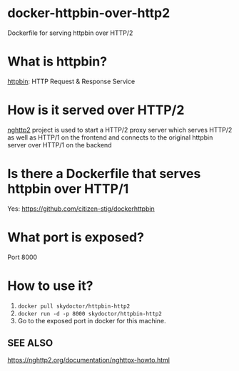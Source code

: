 docker-httpbin-over-http2
=============

Dockerfile for serving httpbin over HTTP/2

What is httpbin?
================

[httpbin](http://httpbin.org/): HTTP Request & Response Service


How is it served over HTTP/2
================

[nghttp2](https://github.com/nghttp2/nghttp2) project is used to start a HTTP/2 proxy server which serves HTTP/2 as well as HTTP/1 on the frontend and connects to the original httpbin server over HTTP/1 on the backend 

Is there a Dockerfile that serves httpbin over HTTP/1
================

Yes: https://github.com/citizen-stig/dockerhttpbin


What port is exposed?
================
Port 8000


How to use it?
================
1. ```docker pull skydoctor/httpbin-http2```
2. ```docker run -d -p 8000 skydoctor/httpbin-http2```
3. Go to the exposed port in docker for this machine.


SEE ALSO
--------
https://nghttp2.org/documentation/nghttpx-howto.html

